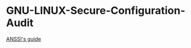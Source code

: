 # GNU-LINUX-Secure-Configuration-Audit

[ANSSI's guide](https://www.ssi.gouv.fr/en/guide/configuration-recommendations-of-a-gnulinux-system/)
